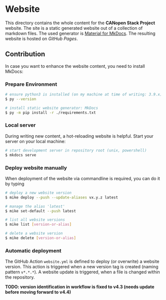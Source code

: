 # Website

This directory contains the whole content for the **CANopen Stack Project** website. The site is a static generated website out of a collection of markdown files. The used generator is [Material for MkDocs](https://squidfunk.github.io/mkdocs-material/). The resulting website is hosted on *GitHub Pages*.

## Contribution

In case you want to enhance the website content, you need to install MkDocs:

### Prepare Environment

```bash
# ensure python3 is installed (on my machine at time of writing: 3.9.x)
$ py --version

# install static website generator: MkDocs
$ py -m pip install -r ./requirements.txt
```

### Local server

During writing new content, a hot-reloading website is helpful. Start your server on your local machine:

```bash
# start development server in repository root (unix, powershell)
$ mkdocs serve
```

### Deploy website manually

When deployment of the website via commandline is required, you can do it by typing

```bash
# deploy a new website version
$ mike deploy --push --update-aliases vx.y.z latest

# manage the alias 'latest'
$ mike set-default --push latest

# list all website versions
$ mike list [version-or-alias]

# delete a website version
$ mike delete [version-or-alias]
```

### Automatic deployment

The GitHub Action `website.yml` is defined to deploy (or overwrite) a website version. This action is triggered when a new version tag is created (naming pattern `v*.*.*`). A website update is triggered, when a file is changed within the repository.

**TODO: version identification in workflow is fixed to v4.3 (needs update before moving forward to v4.4)**
